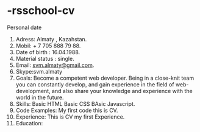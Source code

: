# -rsschool-cv
Personal date
1. Adress: Almaty , Kazahstan.
2. Mobil: + 7 705 888 79 88.
3. Date of birth : 16.04.1988.
4. Material status : single.
5. Email: svm.almaty@gmail.com.
6. Skype:svm.almaty
7. Goals: Become a competent web developer. Being in a close-knit team you can constantly develop, and gain experience in the field of web-development, and also share your knowledge and experience with the world in the future.
8. Skills: Basic HTML Basic CSS BAsic Javascript.
9. Code Examples: My first code this is CV.
10. Experience: This is CV my first Experience.
11. Education:

